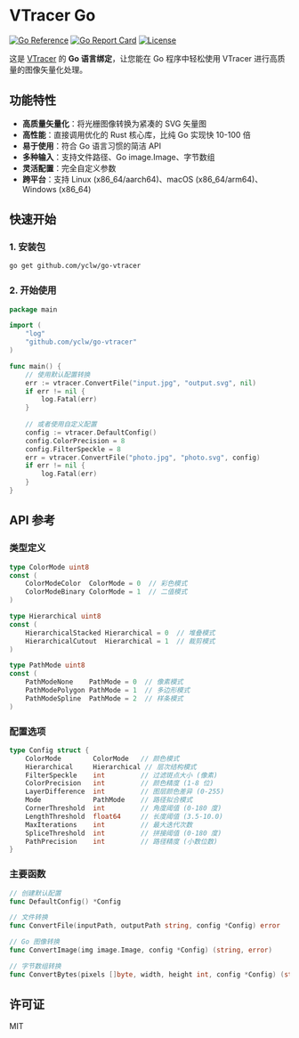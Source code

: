 # VTracer Go

[![Go Reference](https://pkg.go.dev/badge/github.com/yclw/go-vtracer.svg)](https://pkg.go.dev/github.com/yclw/go-vtracer)
[![Go Report Card](https://goreportcard.com/badge/github.com/yclw/go-vtracer)](https://goreportcard.com/report/github.com/yclw/go-vtracer)
[![License](https://img.shields.io/badge/license-MIT-blue.svg)](LICENSE)

这是 [VTracer](https://github.com/visioncortex/vtracer) 的 **Go 语言绑定**，让您能在 Go 程序中轻松使用 VTracer 进行高质量的图像矢量化处理。

## 功能特性

- **高质量矢量化**：将光栅图像转换为紧凑的 SVG 矢量图
- **高性能**：直接调用优化的 Rust 核心库，比纯 Go 实现快 10-100 倍
- **易于使用**：符合 Go 语言习惯的简洁 API
- **多种输入**：支持文件路径、Go image.Image、字节数组
- **灵活配置**：完全自定义参数
- **跨平台**：支持 Linux (x86_64/aarch64)、macOS (x86_64/arm64)、Windows (x86_64)

## 快速开始

### 1. 安装包

```bash
go get github.com/yclw/go-vtracer
```

### 2. 开始使用

```go
package main

import (
    "log"
    "github.com/yclw/go-vtracer"
)

func main() {
    // 使用默认配置转换
    err := vtracer.ConvertFile("input.jpg", "output.svg", nil)
    if err != nil {
        log.Fatal(err)
    }
    
    // 或者使用自定义配置
    config := vtracer.DefaultConfig()
    config.ColorPrecision = 8
    config.FilterSpeckle = 8
    err = vtracer.ConvertFile("photo.jpg", "photo.svg", config)
    if err != nil {
        log.Fatal(err)
    }
}
```

## API 参考

### 类型定义

```go
type ColorMode uint8
const (
    ColorModeColor  ColorMode = 0  // 彩色模式
    ColorModeBinary ColorMode = 1  // 二值模式
)

type Hierarchical uint8
const (
    HierarchicalStacked Hierarchical = 0  // 堆叠模式
    HierarchicalCutout  Hierarchical = 1  // 裁剪模式
)

type PathMode uint8
const (
    PathModeNone    PathMode = 0  // 像素模式
    PathModePolygon PathMode = 1  // 多边形模式
    PathModeSpline  PathMode = 2  // 样条模式
)


```

### 配置选项

```go
type Config struct {
    ColorMode        ColorMode   // 颜色模式
    Hierarchical     Hierarchical // 层次结构模式
    FilterSpeckle    int         // 过滤斑点大小 (像素)
    ColorPrecision   int         // 颜色精度 (1-8 位)
    LayerDifference  int         // 图层颜色差异 (0-255)
    Mode             PathMode    // 路径拟合模式
    CornerThreshold  int         // 角度阈值 (0-180 度)
    LengthThreshold  float64     // 长度阈值 (3.5-10.0)
    MaxIterations    int         // 最大迭代次数
    SpliceThreshold  int         // 拼接阈值 (0-180 度)
    PathPrecision    int         // 路径精度 (小数位数)
}
```

### 主要函数

```go
// 创建默认配置
func DefaultConfig() *Config

// 文件转换
func ConvertFile(inputPath, outputPath string, config *Config) error

// Go 图像转换
func ConvertImage(img image.Image, config *Config) (string, error)

// 字节数组转换
func ConvertBytes(pixels []byte, width, height int, config *Config) (string, error)
```

## 许可证

MIT
